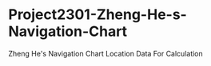 # Project2301-Zheng-He-s-Navigation-Chart
Zheng He's Navigation Chart Location Data For Calculation
